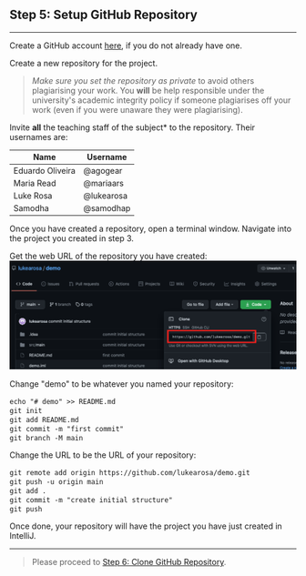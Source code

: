 ## Step 5: Setup GitHub Repository

---
Create a GitHub account [here](https://www.github.com), if you do not already have one.

Create a new repository for the project.
> *Make sure you set the repository as private* to avoid others plagiarising your work. You **will** be help responsible 
under the university's academic integrity policy if someone plagiarises off your work (even if you were unaware they were
plagiarising).  

Invite **all** the teaching staff of the subject* to the repository.
Their usernames are:

| Name | Username |
| --- | --- |
| Eduardo Oliveira | @agogear |
| Maria Read | @mariaars |
| Luke Rosa | @lukearosa |
| Samodha | @samodhap |

Once you have created a repository, open a terminal window. Navigate into the project you created in step 3.

Get the web URL of the repository you have created:
![](screenshots/5_github_setup_1.png)

Change "demo" to be whatever you named your repository:
````
echo "# demo" >> README.md
git init
git add README.md
git commit -m "first commit"
git branch -M main
````

Change the URL to be the URL of your repository:
````
git remote add origin https://github.com/lukearosa/demo.git
git push -u origin main
git add .
git commit -m "create initial structure"
git push
````

Once done, your repository will have the project you have just created in IntelliJ.

---

> Please proceed to [Step 6: Clone GitHub Repository](6_github_clone.md).
